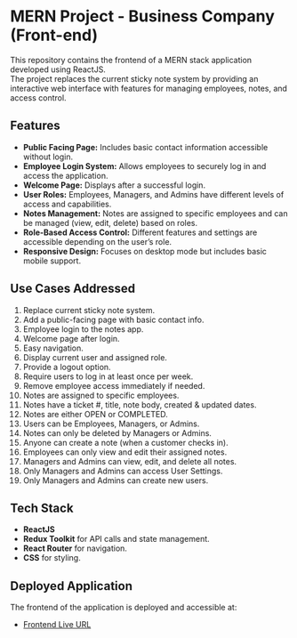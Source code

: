# MERN Project - Business Company (Front-end)

This repository contains the frontend of a MERN stack application developed using ReactJS. <br />
The project replaces the current sticky note system by providing an interactive web interface with features for managing employees, notes, and access control.

## Features
- **Public Facing Page:** Includes basic contact information accessible without login.
- **Employee Login System:** Allows employees to securely log in and access the application.
- **Welcome Page:** Displays after a successful login.
- **User Roles:** Employees, Managers, and Admins have different levels of access and capabilities.
- **Notes Management:** Notes are assigned to specific employees and can be managed (view, edit, delete) based on roles.
- **Role-Based Access Control:** Different features and settings are accessible depending on the user’s role.
- **Responsive Design:** Focuses on desktop mode but includes basic mobile support.

## Use Cases Addressed
1. Replace current sticky note system.
2. Add a public-facing page with basic contact info.
3. Employee login to the notes app.
4. Welcome page after login.
5. Easy navigation.
6. Display current user and assigned role.
7. Provide a logout option.
8. Require users to log in at least once per week.
9. Remove employee access immediately if needed.
10. Notes are assigned to specific employees.
11. Notes have a ticket #, title, note body, created & updated dates.
12. Notes are either OPEN or COMPLETED.
13. Users can be Employees, Managers, or Admins.
14. Notes can only be deleted by Managers or Admins.
15. Anyone can create a note (when a customer checks in).
16. Employees can only view and edit their assigned notes.
17. Managers and Admins can view, edit, and delete all notes.
18. Only Managers and Admins can access User Settings.
19. Only Managers and Admins can create new users.

## Tech Stack
- **ReactJS**
- **Redux Toolkit** for API calls and state management.
- **React Router** for navigation.
- **CSS** for styling.

## Deployed Application
The frontend of the application is deployed and accessible at:
- [Frontend Live URL](https://businesscompany.onrender.com)
